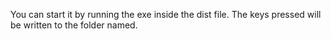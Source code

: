 You can start it by running the exe inside the dist file. The keys pressed will be written to the folder named.
